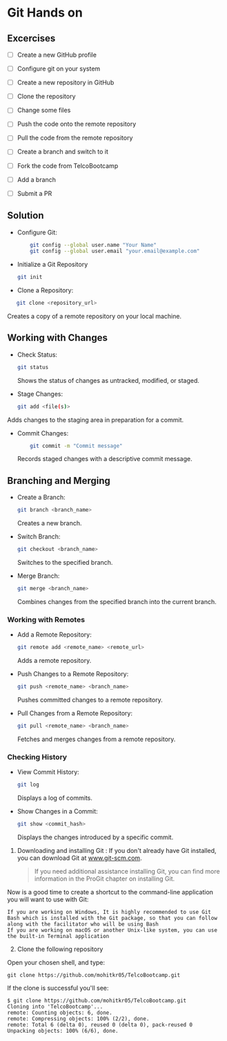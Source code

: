 
# Git Hands on

## Excercises

- [ ] Create a new GitHub profile
- [ ] Configure git on your system
- [ ] Create a new repository in GitHub
- [ ] Clone the repository
- [ ] Change some files
- [ ] Push the code onto the remote repository
- [ ] Pull the code from the remote repository
- [ ] Create a branch and switch to it
- [ ] Fork the code from TelcoBootcamp
- [ ] Add a branch
- [ ] Submit a PR 


## Solution

- Configure Git:

    ```bash
        git config --global user.name "Your Name"
        git config --global user.email "your.email@example.com"
    ```

- Initialize a Git Repository
  ```bash
  git init
  ```
  
- Clone a Repository:

 ```bash
    git clone <repository_url>
 ```
 Creates a copy of a remote repository on your local machine.

## Working with Changes

- Check Status:

   ```bash
   git status
   ```
   Shows the status of changes as untracked, modified, or staged.

- Stage Changes:

    ```bash
    git add <file(s)>
    ```
 Adds changes to the staging area in preparation for a commit.

- Commit Changes:

    ```bash
        git commit -m "Commit message"
    ```
    Records staged changes with a descriptive commit message.


## Branching and Merging

- Create a Branch:

    ```bash
    git branch <branch_name>
    ```
    Creates a new branch.

- Switch Branch:
    ```bash
    git checkout <branch_name>
    ```
    Switches to the specified branch.

- Merge Branch:
    ```bash
    git merge <branch_name>
    ```
    Combines changes from the specified branch into the current branch.

### Working with Remotes

- Add a Remote Repository:
   ```bash
   git remote add <remote_name> <remote_url>
    ```
    Adds a remote repository.

- Push Changes to a Remote Repository:

    ```bash
    git push <remote_name> <branch_name>
    ```
    Pushes committed changes to a remote repository.

- Pull Changes from a Remote Repository:

    ```bash
    git pull <remote_name> <branch_name>
    ```
    Fetches and merges changes from a remote repository.

### Checking History

- View Commit History:

    ```bash
    git log
    ```
    Displays a log of commits.

- Show Changes in a Commit:

    ```bash
    git show <commit_hash>
    ```
    Displays the changes introduced by a specific commit.


1. Downloading and installing Git : If you don't already have Git installed, you can download Git at www.git-scm.com.
    > If you need additional assistance installing Git, you can find more information in the ProGit chapter on installing Git.

Now is a good time to create a shortcut to the command-line application you will want to use with Git:

    If you are working on Windows, It is highly recommended to use Git Bash which is installed with the Git package, so that you can follow along with the facilitator who will be using Bash
    If you are working on macOS or another Unix-like system, you can use the built-in Terminal application


2. Clone the following repository

Open your chosen shell, and type:

`git clone https://github.com/mohitkr05/TelcoBootcamp.git`

If the clone is successful you'll see:

```
$ git clone https://github.com/mohitkr05/TelcoBootcamp.git
Cloning into 'TelcoBootcamp'...
remote: Counting objects: 6, done.
remote: Compressing objects: 100% (2/2), done.
remote: Total 6 (delta 0), reused 0 (delta 0), pack-reused 0
Unpacking objects: 100% (6/6), done.
```


  